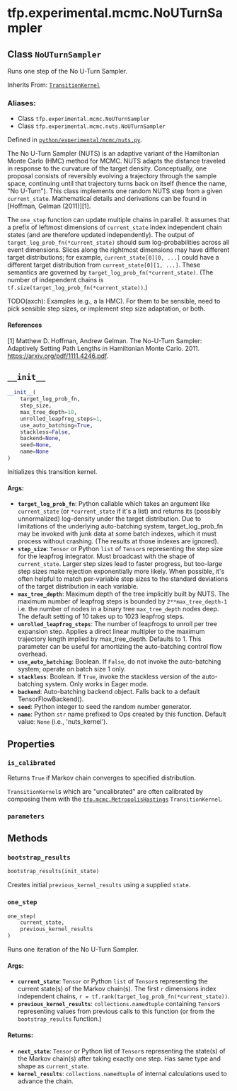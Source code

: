 <div itemscope itemtype="http://developers.google.com/ReferenceObject">
<meta itemprop="name" content="tfp.experimental.mcmc.NoUTurnSampler" />
<meta itemprop="path" content="Stable" />
<meta itemprop="property" content="is_calibrated"/>
<meta itemprop="property" content="parameters"/>
<meta itemprop="property" content="__init__"/>
<meta itemprop="property" content="bootstrap_results"/>
<meta itemprop="property" content="one_step"/>
</div>

# tfp.experimental.mcmc.NoUTurnSampler

## Class `NoUTurnSampler`

Runs one step of the No U-Turn Sampler.

Inherits From: [`TransitionKernel`](../../../tfp/mcmc/TransitionKernel.md)

### Aliases:

* Class `tfp.experimental.mcmc.NoUTurnSampler`
* Class `tfp.experimental.mcmc.nuts.NoUTurnSampler`



Defined in [`python/experimental/mcmc/nuts.py`](https://github.com/tensorflow/probability/tree/master/tensorflow_probability/python/experimental/mcmc/nuts.py).

<!-- Placeholder for "Used in" -->

The No U-Turn Sampler (NUTS) is an adaptive variant of the Hamiltonian Monte
Carlo (HMC) method for MCMC.  NUTS adapts the distance traveled in response to
the curvature of the target density.  Conceptually, one proposal consists of
reversibly evolving a trajectory through the sample space, continuing until
that trajectory turns back on itself (hence the name, "No U-Turn").  This
class implements one random NUTS step from a given
`current_state`.  Mathematical details and derivations can be found in
[Hoffman, Gelman (2011)][1].

The `one_step` function can update multiple chains in parallel. It assumes
that a prefix of leftmost dimensions of `current_state` index independent
chain states (and are therefore updated independently).  The output of
`target_log_prob_fn(*current_state)` should sum log-probabilities across all
event dimensions.  Slices along the rightmost dimensions may have different
target distributions; for example, `current_state[0][0, ...]` could have a
different target distribution from `current_state[0][1, ...]`.  These
semantics are governed by `target_log_prob_fn(*current_state)`. (The number of
independent chains is `tf.size(target_log_prob_fn(*current_state))`.)

TODO(axch): Examples (e.g., a la HMC).  For them to be sensible, need to
pick sensible step sizes, or implement step size adaptation, or both.

#### References

[1] Matthew D. Hoffman, Andrew Gelman.  The No-U-Turn Sampler: Adaptively
Setting Path Lengths in Hamiltonian Monte Carlo.  2011.
https://arxiv.org/pdf/1111.4246.pdf.

<h2 id="__init__"><code>__init__</code></h2>

``` python
__init__(
    target_log_prob_fn,
    step_size,
    max_tree_depth=10,
    unrolled_leapfrog_steps=1,
    use_auto_batching=True,
    stackless=False,
    backend=None,
    seed=None,
    name=None
)
```

Initializes this transition kernel.


#### Args:


* <b>`target_log_prob_fn`</b>: Python callable which takes an argument like
  `current_state` (or `*current_state` if it's a list) and returns its
  (possibly unnormalized) log-density under the target distribution.  Due
  to limitations of the underlying auto-batching system,
  target_log_prob_fn may be invoked with junk data at some batch indexes,
  which it must process without crashing.  (The results at those indexes
  are ignored).
* <b>`step_size`</b>: `Tensor` or Python `list` of `Tensor`s representing the step
  size for the leapfrog integrator. Must broadcast with the shape of
  `current_state`. Larger step sizes lead to faster progress, but
  too-large step sizes make rejection exponentially more likely. When
  possible, it's often helpful to match per-variable step sizes to the
  standard deviations of the target distribution in each variable.
* <b>`max_tree_depth`</b>: Maximum depth of the tree implicitly built by NUTS. The
  maximum number of leapfrog steps is bounded by `2**max_tree_depth-1`
  i.e. the number of nodes in a binary tree `max_tree_depth` nodes deep.
  The default setting of 10 takes up to 1023 leapfrog steps.
* <b>`unrolled_leapfrog_steps`</b>: The number of leapfrogs to unroll per tree
  expansion step. Applies a direct linear multipler to the maximum
  trajectory length implied by max_tree_depth. Defaults to 1. This
  parameter can be useful for amortizing the auto-batching control flow
  overhead.
* <b>`use_auto_batching`</b>: Boolean.  If `False`, do not invoke the auto-batching
  system; operate on batch size 1 only.
* <b>`stackless`</b>: Boolean.  If `True`, invoke the stackless version of
  the auto-batching system.  Only works in Eager mode.
* <b>`backend`</b>: Auto-batching backend object. Falls back to a default
  TensorFlowBackend().
* <b>`seed`</b>: Python integer to seed the random number generator.
* <b>`name`</b>: Python `str` name prefixed to Ops created by this function.
  Default value: `None` (i.e., 'nuts_kernel').



## Properties

<h3 id="is_calibrated"><code>is_calibrated</code></h3>

Returns `True` if Markov chain converges to specified distribution.

`TransitionKernel`s which are "uncalibrated" are often calibrated by
composing them with the <a href="../../../tfp/mcmc/MetropolisHastings.md"><code>tfp.mcmc.MetropolisHastings</code></a> `TransitionKernel`.

<h3 id="parameters"><code>parameters</code></h3>






## Methods

<h3 id="bootstrap_results"><code>bootstrap_results</code></h3>

``` python
bootstrap_results(init_state)
```

Creates initial `previous_kernel_results` using a supplied `state`.


<h3 id="one_step"><code>one_step</code></h3>

``` python
one_step(
    current_state,
    previous_kernel_results
)
```

Runs one iteration of the No U-Turn Sampler.


#### Args:


* <b>`current_state`</b>: `Tensor` or Python `list` of `Tensor`s representing the
  current state(s) of the Markov chain(s). The first `r` dimensions index
  independent chains, `r = tf.rank(target_log_prob_fn(*current_state))`.
* <b>`previous_kernel_results`</b>: `collections.namedtuple` containing `Tensor`s
  representing values from previous calls to this function (or from the
  `bootstrap_results` function.)


#### Returns:


* <b>`next_state`</b>: `Tensor` or Python list of `Tensor`s representing the state(s)
  of the Markov chain(s) after taking exactly one step. Has same type and
  shape as `current_state`.
* <b>`kernel_results`</b>: `collections.namedtuple` of internal calculations used to
  advance the chain.



